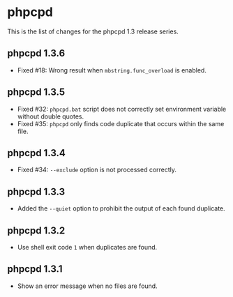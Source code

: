 phpcpd
======

This is the list of changes for the phpcpd 1.3 release series.

phpcpd 1.3.6
------------

* Fixed #18: Wrong result when `mbstring.func_overload` is enabled.

phpcpd 1.3.5
------------

* Fixed #32: `phpcpd.bat` script does not correctly set environment variable without double quotes.
* Fixed #35: `phpcpd` only finds code duplicate that occurs within the same file.

phpcpd 1.3.4
------------

* Fixed #34: `--exclude` option is not processed correctly.

phpcpd 1.3.3
------------

* Added the `--quiet` option to prohibit the output of each found duplicate.

phpcpd 1.3.2
------------

* Use shell exit code `1` when duplicates are found.

phpcpd 1.3.1
------------

* Show an error message when no files are found.
